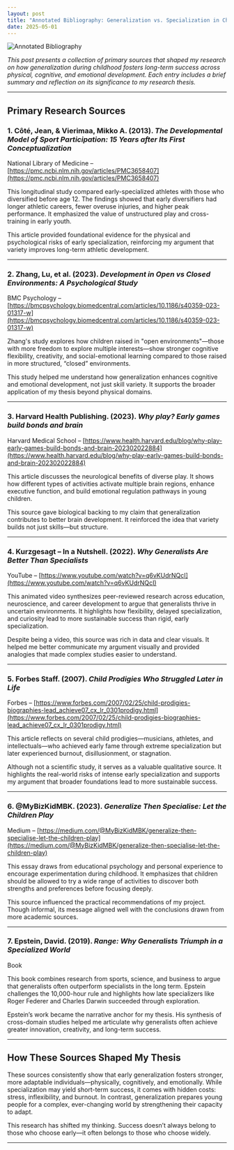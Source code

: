 ```yaml
---
layout: post
title: "Annotated Bibliography: Generalization vs. Specialization in Childhood Development"
date: 2025-05-01
---
```


<img src="{{ site.baseurl }}/assets/images/research-argument.png" alt="Annotated Bibliography" class="post-featured-image">

*This post presents a collection of primary sources that shaped my research on how generalization during childhood fosters long-term success across physical, cognitive, and emotional development. Each entry includes a brief summary and reflection on its significance to my research thesis.*

---

## Primary Research Sources

### 1. Côté, Jean, & Vierimaa, Mikko A. (2013). *The Developmental Model of Sport Participation: 15 Years after Its First Conceptualization*  
National Library of Medicine – [https://pmc.ncbi.nlm.nih.gov/articles/PMC3658407](https://pmc.ncbi.nlm.nih.gov/articles/PMC3658407)

This longitudinal study compared early-specialized athletes with those who diversified before age 12. The findings showed that early diversifiers had longer athletic careers, fewer overuse injuries, and higher peak performance. It emphasized the value of unstructured play and cross-training in early youth.

This article provided foundational evidence for the physical and psychological risks of early specialization, reinforcing my argument that variety improves long-term athletic development.

---

### 2. Zhang, Lu, et al. (2023). *Development in Open vs Closed Environments: A Psychological Study*  
BMC Psychology – [https://bmcpsychology.biomedcentral.com/articles/10.1186/s40359-023-01317-w](https://bmcpsychology.biomedcentral.com/articles/10.1186/s40359-023-01317-w)

Zhang's study explores how children raised in "open environments"—those with more freedom to explore multiple interests—show stronger cognitive flexibility, creativity, and social-emotional learning compared to those raised in more structured, “closed” environments.

This study helped me understand how generalization enhances cognitive and emotional development, not just skill variety. It supports the broader application of my thesis beyond physical domains.

---

### 3. Harvard Health Publishing. (2023). *Why play? Early games build bonds and brain*  
Harvard Medical School – [https://www.health.harvard.edu/blog/why-play-early-games-build-bonds-and-brain-202302022884](https://www.health.harvard.edu/blog/why-play-early-games-build-bonds-and-brain-202302022884)

This article discusses the neurological benefits of diverse play. It shows how different types of activities activate multiple brain regions, enhance executive function, and build emotional regulation pathways in young children.

This source gave biological backing to my claim that generalization contributes to better brain development. It reinforced the idea that variety builds not just skills—but structure.

---

### 4. Kurzgesagt – In a Nutshell. (2022). *Why Generalists Are Better Than Specialists*  
YouTube – [https://www.youtube.com/watch?v=q6vKUdrNQcI](https://www.youtube.com/watch?v=q6vKUdrNQcI)

This animated video synthesizes peer-reviewed research across education, neuroscience, and career development to argue that generalists thrive in uncertain environments. It highlights how flexibility, delayed specialization, and curiosity lead to more sustainable success than rigid, early specialization.

Despite being a video, this source was rich in data and clear visuals. It helped me better communicate my argument visually and provided analogies that made complex studies easier to understand.

---

### 5. Forbes Staff. (2007). *Child Prodigies Who Struggled Later in Life*  
Forbes – [https://www.forbes.com/2007/02/25/child-prodigies-biographies-lead_achieve07_cx_lr_0301prodigy.html](https://www.forbes.com/2007/02/25/child-prodigies-biographies-lead_achieve07_cx_lr_0301prodigy.html)

This article reflects on several child prodigies—musicians, athletes, and intellectuals—who achieved early fame through extreme specialization but later experienced burnout, disillusionment, or stagnation.

Although not a scientific study, it serves as a valuable qualitative source. It highlights the real-world risks of intense early specialization and supports my argument that broader foundations lead to more sustainable success.

---

### 6. @MyBizKidMBK. (2023). *Generalize Then Specialise: Let the Children Play*  
Medium – [https://medium.com/@MyBizKidMBK/generalize-then-specialise-let-the-children-play](https://medium.com/@MyBizKidMBK/generalize-then-specialise-let-the-children-play)

This essay draws from educational psychology and personal experience to encourage experimentation during childhood. It emphasizes that children should be allowed to try a wide range of activities to discover both strengths and preferences before focusing deeply.

This source influenced the practical recommendations of my project. Though informal, its message aligned well with the conclusions drawn from more academic sources.

---

### 7. Epstein, David. (2019). *Range: Why Generalists Triumph in a Specialized World*  
Book

This book combines research from sports, science, and business to argue that generalists often outperform specialists in the long term. Epstein challenges the 10,000-hour rule and highlights how late specializers like Roger Federer and Charles Darwin succeeded through exploration.

Epstein’s work became the narrative anchor for my thesis. His synthesis of cross-domain studies helped me articulate why generalists often achieve greater innovation, creativity, and long-term success.

---

## How These Sources Shaped My Thesis

These sources consistently show that early generalization fosters stronger, more adaptable individuals—physically, cognitively, and emotionally. While specialization may yield short-term success, it comes with hidden costs: stress, inflexibility, and burnout. In contrast, generalization prepares young people for a complex, ever-changing world by strengthening their capacity to adapt.

This research has shifted my thinking. Success doesn’t always belong to those who choose early—it often belongs to those who choose widely.

---
